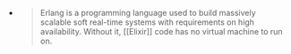 - > Erlang is a programming language used to build massively scalable soft real-time systems with requirements on high availability. Without it, [[Elixir]] code has no virtual machine to run on.
